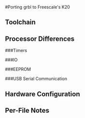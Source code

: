 #Porting grbl to Freescale's K20

## Toolchain

## Processor Differences

###Timers

###IO

###EEPROM

###USB Serial Communication

## Hardware Configuration

## Per-File Notes